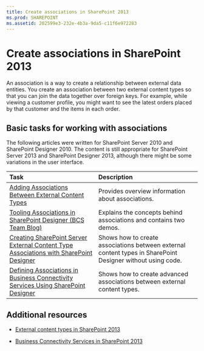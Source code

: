 ```yaml
---
title: Create associations in SharePoint 2013
ms.prod: SHAREPOINT
ms.assetid: 202599e3-232e-4b3a-9da5-c11f6e972283
---
```



# Create associations in SharePoint 2013

An association is a way to create a relationship between external data entities. You create an association between two external content types so that you can join the data together over foreign keys. For example, while viewing a customer profile, you might want to see the latest orders placed by that customer and the items in each order. 
  
    
    


## Basic tasks for working with associations

The following articles were written for SharePoint Server 2010 and SharePoint Designer 2010. The content is still appropriate for SharePoint Server 2013 and SharePoint Designer 2013, although there might be some variations in the user interface. 
  
    
    


|**Task**|**Description**|
|:-----|:-----|
| [Adding Associations Between External Content Types](http://msdn.microsoft.com/en-us/library/ff394528.aspx)|Provides overview information about associations. |
| [Tooling Associations in SharePoint Designer (BCS Team Blog)](http://blogs.msdn.com/b/bcs/archive/2010/01/15/tooling-associations-in-sharepoint-designer-2010.aspx)|Explains the concepts behind associations and contains two demos. |
| [Creating SharePoint Server External Content Type Associations with SharePoint Designer](http://msdn.microsoft.com/en-us/library/ff728816.aspx)|Shows how to create associations between external content types in SharePoint Designer without using code. |
| [Defining Associations in Business Connectivity Services Using SharePoint Designer](http://msdn.microsoft.com/en-us/library/gg607166.aspx)|Shows how to create advanced associations between external content types. |
   

## Additional resources


-  [External content types in SharePoint 2013](external-content-types-in-sharepoint-2013.md)
    
  
-  [Business Connectivity Services in SharePoint 2013](business-connectivity-services-in-sharepoint-2013.md)
    
  

